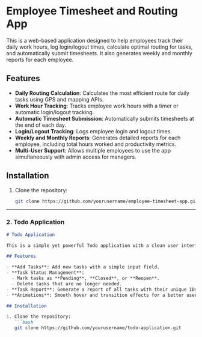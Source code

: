 # Employee Timesheet and Routing App

This is a web-based application designed to help employees track their daily work hours, log login/logout times, calculate optimal routing for tasks, and automatically submit timesheets. It also generates weekly and monthly reports for each employee.

## Features

- **Daily Routing Calculation**: Calculates the most efficient route for daily tasks using GPS and mapping APIs.
- **Work Hour Tracking**: Tracks employee work hours with a timer or automatic login/logout tracking.
- **Automatic Timesheet Submission**: Automatically submits timesheets at the end of each day.
- **Login/Logout Tracking**: Logs employee login and logout times.
- **Weekly and Monthly Reports**: Generates detailed reports for each employee, including total hours worked and productivity metrics.
- **Multi-User Support**: Allows multiple employees to use the app simultaneously with admin access for managers.

## Installation

1. Clone the repository:
   ```bash
   git clone https://github.com/yourusername/employee-timesheet-app.git
---

### **2. Todo Application**

```markdown
# Todo Application

This is a simple yet powerful Todo application with a clean user interface and smooth animations. It allows users to manage tasks by adding, marking as pending, closing, reopening, deleting, and generating task reports.

## Features

- **Add Tasks**: Add new tasks with a simple input field.
- **Task Status Management**:
  - Mark tasks as **Pending**, **Closed**, or **Reopen**.
  - Delete tasks that are no longer needed.
- **Task Report**: Generate a report of all tasks with their unique IDs and statuses.
- **Animations**: Smooth hover and transition effects for a better user experience.

## Installation

1. Clone the repository:
   ```bash
   git clone https://github.com/yourusername/todo-application.git
